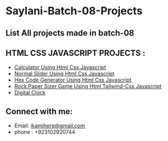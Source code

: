 # Saylani-Batch-08-Projects
 
## List All projects made in batch-08
## HTML CSS JAVASCRIPT PROJECTS :
- <a href="https://kamra-n.github.io/Saylani-Batch-08-Projects/Calculator/" target="_blank">Calculator Using Html Css Javascript</a>
 - <a href="https://kamra-n.github.io/Saylani-Batch-08-Projects/slider/" target="_blank">Normal Slider Using Html Css Javascript</a>
 - <a href="https://kamra-n.github.io/Saylani-Batch-08-Projects/hexcodeGenerator/" target="_blank">Hex Code Generator Using Html Css Javascript</a>
  - <a href="https://kamra-n.github.io/Saylani-Batch-08-Projects/rock-paper-game/" target="_blank">Rock Paper Sizer Game Using Html Tailwind-Css Javascript</a>
- <a href="https://kamra-n.github.io/Saylani-Batch-08-Projects/digital-clock/" target="_blank">Digital Clock</a>

<!--<p align="left">
<a href="https://twitter.com/here_darkcode" target="blank"><img align="center" src="https://raw.githubusercontent.com/rahuldkjain/github-profile-readme-generator/master/src/images/icons/Social/twitter.svg" alt="here_darkcode" height="30" width="40" /></a>
<a href="https://linkedin.com/in/thekamranahmedsiddiqui" target="blank"><img align="center" src="https://raw.githubusercontent.com/rahuldkjain/github-profile-readme-generator/master/src/images/icons/Social/linked-in-alt.svg" alt="thekamranahmedsiddiqui" height="30" width="40" /></a>
<a href="https://fb.com/darkcodexpch" target="blank"><img align="center" src="https://raw.githubusercontent.com/rahuldkjain/github-profile-readme-generator/master/src/images/icons/Social/facebook.svg" alt="darkcodexpch" height="30" width="40" /></a>
<a href="https://instagram.com/this_coder_is_alive" target="blank"><img align="center" src="https://raw.githubusercontent.com/rahuldkjain/github-profile-readme-generator/master/src/images/icons/Social/instagram.svg" alt="this_coder_is_alive" height="30" width="40" /></a>
</p>-->
 ## Connect with me:
- Email: ikamihere@gmail.com
- phone : +923102920744
